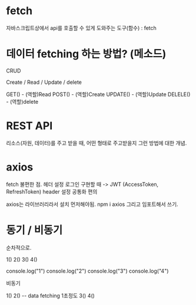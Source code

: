 # fetch

자바스크립트상에서 api를 호출할 수 있게 도와주는 도구(함수) : fetch

# 데이터 fetching 하는 방법? (메소드)

CRUD

Create / Read / Update / delete

GET() - (역할)Read
POST() - (역할)Create
UPDATE() - (역할)Update
DELELE() - (역할)delete

# REST API

리소스(자원, 데이터)를 주고 받을 때, 어떤 형태로 주고받을지 그런 방법에 대한 개념.

# axios

fetch 불편한 점.
헤더 설정 로그인 구현할 때 -> JWT (AccessToken, RefreshToken)
header 설정 공통화 편의

axios는 라이브러리라서 설치 먼저해야됨. npm i axios
그리고 임포트해서 쓰기.

# 동기 / 비동기

순차적으로.

1()
2()
3()
4()

console.log("1")
console.log("2")
console.log("3")
console.log("4")

비동기

1()
2() -- data fetching 1초정도
3()
4()

#
